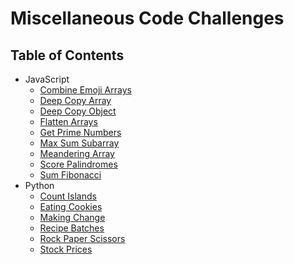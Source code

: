# Miscellaneous Code Challenges

## Table of Contents

-   JavaScript
    -   [Combine Emoji Arrays](combine-emoji-arrays)
    -   [Deep Copy Array](deep-copy-array)
    -   [Deep Copy Object](deep-copy-object)
    -   [Flatten Arrays](flatten-arrays)
    -   [Get Prime Numbers](get-prime-numbers)
    -   [Max Sum Subarray](maximum-sum-subarray)
    -   [Meandering Array](meandering-array)
    -   [Score Palindromes](score-palindromes)
    -   [Sum Fibonacci](sum-fibonacci)
-   Python
    -   [Count Islands](count-islands)
    -   [Eating Cookies](eating-cookies)
    -   [Making Change](making-change)
    -   [Recipe Batches](recipe-batches)
    -   [Rock Paper Scissors](rock-paper-scissors)
    -   [Stock Prices](stock-prices)
